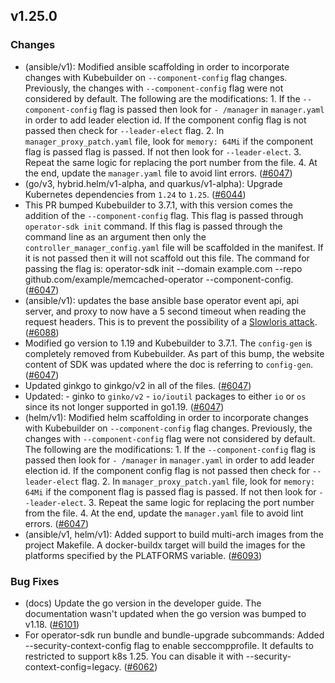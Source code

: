 ## v1.25.0

### Changes

- (ansible/v1): Modified ansible scaffolding in order to incorporate  changes with Kubebuilder on `--component-config` flag changes.  Previously, the changes with `--component-config` flag were not  considered by default.
The following are the modifications: 1. If the `--component-config` flag is passed then look for `- /manager`  in `manager.yaml` in order to add leader election id. If the component  config flag is not passed then check for `--leader-elect` flag. 2. In `manager_proxy_patch.yaml` file, look for `memory: 64Mi`  if the component flag is passed flag is passed. If not then look  for `--leader-elect`. 3. Repeat the same logic for replacing the port number from the file. 4. At the end, update the `manager.yaml` file to avoid lint errors. ([#6047](https://github.com/operator-framework/operator-sdk/pull/6047))
- (go/v3, hybrid.helm/v1-alpha, and quarkus/v1-alpha): Upgrade Kubernetes dependencies from `1.24` to `1.25`. ([#6044](https://github.com/operator-framework/operator-sdk/pull/6044))
- This PR bumped Kubebuilder to 3.7.1,  with this version comes the addition of the `--component-config` flag.
This flag is passed through `operator-sdk init` command.  If this flag is passed through the command line as an argument then only the  `controller_manager_config.yaml` file will be scaffolded in the  manifest.  If it is not passed then it will not scaffold out this file.  The command for passing the flag is:  operator-sdk init --domain example.com --repo github.com/example/memcached-operator --component-config. ([#6047](https://github.com/operator-framework/operator-sdk/pull/6047))
- (ansible/v1): updates the base ansible base operator event api, api server,  and proxy to now have a 5 second timeout when reading the request headers.  This is to prevent the possibility of a [Slowloris attack](https://www.cloudflare.com/learning/ddos/ddos-attack-tools/slowloris/). ([#6088](https://github.com/operator-framework/operator-sdk/pull/6088))
- Modified go version to 1.19 and Kubebuilder to 3.7.1. The `config-gen` is  completely removed from Kubebuilder. As part of this bump, the  website content of SDK was updated where the doc is referring to  `config-gen`. ([#6047](https://github.com/operator-framework/operator-sdk/pull/6047))
- Updated ginkgo to ginkgo/v2 in all of the files. ([#6047](https://github.com/operator-framework/operator-sdk/pull/6047))
- Updated: - ginko to `ginko/v2` - `io/ioutil` packages to either `io` or `os` since its not longer supported in go1.19. ([#6047](https://github.com/operator-framework/operator-sdk/pull/6047))
- (helm/v1): Modified helm scaffolding in order to incorporate changes with Kubebuilder on `--component-config` flag changes. Previously,  the changes with `--component-config` flag were not considered by  default.
The following are the modifications: 1. If the `--component-config` flag is passed then look for `- /manager`  in `manager.yaml` in order to add leader election id. If the component  config flag is not passed then check for `--leader-elect` flag. 2. In `manager_proxy_patch.yaml` file, look for `memory: 64Mi`  if the component flag is passed flag is passed. If not then look  for `--leader-elect`. 3. Repeat the same logic for replacing the port number from the file. 4. At the end, update the `manager.yaml` file to avoid lint errors. ([#6047](https://github.com/operator-framework/operator-sdk/pull/6047))
- (ansible/v1, helm/v1): Added support to build multi-arch images from the project Makefile. A docker-buildx target will build the images for the platforms specified by the PLATFORMS variable. ([#6093](https://github.com/operator-framework/operator-sdk/pull/6093))

### Bug Fixes

- (docs) Update the go version in the developer guide.  The documentation wasn't updated when the go version was bumped to v1.18. ([#6101](https://github.com/operator-framework/operator-sdk/pull/6101))
- For operator-sdk run bundle and bundle-upgrade subcommands: Added --security-context-config flag to enable seccompprofile. It defaults to restricted to support k8s 1.25. You can disable it with --security-context-config=legacy. ([#6062](https://github.com/operator-framework/operator-sdk/pull/6062))
